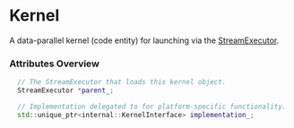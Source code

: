 # **Kernel**

A data-parallel kernel (code entity) for launching via the [StreamExecutor](StreamExecutor.md).

### Attributes Overview

```cpp
  // The StreamExecutor that loads this kernel object.
  StreamExecutor *parent_;

  // Implementation delegated to for platform-specific functionality.
  std::unique_ptr<internal::KernelInterface> implementation_;
```
